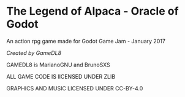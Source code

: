 # The Legend of Alpaca - Oracle of Godot

An action rpg game made for Godot Game Jam - January 2017

*Created by GameDL8*

GAMEDL8 is MarianoGNU and BrunoSXS

ALL GAME CODE IS lICENSED UNDER ZLIB

GRAPHICS AND MUSIC LICENSED UNDER CC-BY-4.0
